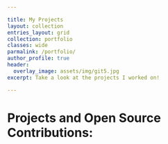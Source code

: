 ```yaml
---

title: My Projects
layout: collection
entries_layout: grid
collection: portfolio
classes: wide
parmalink: /portfolio/
author_profile: true
header: 
  overlay_image: assets/img/git5.jpg
excerpt: Take a look at the projects I worked on! 

---
```


<h1>
	Projects and Open Source Contributions: 
</h1>
<br>